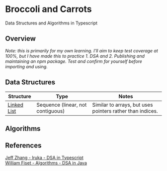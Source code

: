 # Broccoli and Carrots

Data Structures and Algorithms in Typescript

## Overview

_Note: this is primarily for my own learning. I'll aim to keep test coverage at 100%, but I have made this to practice 1. DSA and 2. Publishing and maintaining an npm package. Test and confirm for yourself before importing and using._

## Data Structures

| Structure                 | Type                              | Notes                                                     |
| ------------------------- | --------------------------------- | --------------------------------------------------------- |
| [Linked List][LinkedList] | Sequence (linear, not contiguous) | Similar to arrays, but uses pointers rather than indices. |

## Algorithms

## References

[Jeff Zhang - Iruka - DSA in Typescript](https://github.com/jeffzh4ng/iruka)  
[William Fiset - Algorithms - DSA in Java](https://github.com/williamfiset/Algorithms)

<!-- Link defs -->

[LinkedList]: ./src/data-structures/sequences/linked-list/index.ts
